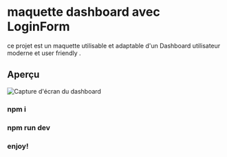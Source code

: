# maquette dashboard avec LoginForm
ce projet est un maquette utilisable et adaptable d'un Dashboard utilisateur moderne et user friendly .

## Aperçu

![Capture d'écran du dashboard](docs/Capture%20d'écran%202025-08-02%20084552.png)

### npm i
### npm run dev
### enjoy!
